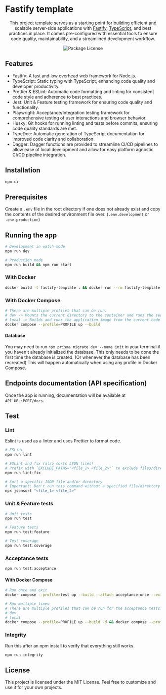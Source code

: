 # Fastify template

<p align="center">This project template serves as a starting point for building efficient and scalable server-side applications with <a href="https://fastify.dev/" target="_blank">Fastify</a>, <a href="https://www.typescriptlang.org/" target="_blank">TypeScript</a>, and best practices in place. It comes pre-configured with essential tools to ensure code quality, maintainability, and a streamlined development workflow.</p>
<p align="center">
<img src="https://img.shields.io/github/license/stijnklomp/fastify-template?style=flat" alt="Package License" />
</p>

## Features

- Fastify: A fast and low overhead web framework for Node.js.
- TypeScript: Static typing with TypeScript, enhancing code quality and developer productivity.
- Prettier & ESLint: Automatic code formatting and linting for consistent code style and adherence to best practices.
- Jest: Unit & Feature testing framework for ensuring code quality and functionality.
- Playwright: Acceptance/Integration testing framework for comprehensive testing of user interactions and browser behavior.
- Husky: Git hooks for running linting and tests before commits, ensuring code quality standards are met.
- TypeDoc: Automatic generation of TypeScript documentation for improved code clarity and collaboration.
- Dagger: Dagger functions are provided to streamline CI/CD pipelines to allow ease of local development and allow for easy platform agnostic CI/CD pipeline integration.

## Installation

```sh
npm ci
```

## Prerequisites

Create a `.env` file in the root directory if one does not already exist and copy the contents of the desired environment file over. (`.env.development` or `.env.production`)

## Running the app

```sh
# Development in watch mode
npm run dev

# Production mode
npm run build && npm run start
```

### With Docker

```sh
docker build -t fastify-template . && docker run --rm fastify-template
```

### With Docker Compose

```sh
# There are multiple profiles that can be run:
# dev -> Mounts the current directory to the container and runs the service in watch mode
# local -> Builds and runs the application image from the current code
docker compose --profile=PROFILE up --build
```

#### Database

You may need to run `npx prisma migrate dev --name init` in your terminal if you haven't already initialized the database. This only needs to be done the first time the database is created. (Or whenever the database has been recreated) This will happen automatically when using any profile in Docker Compose.

## Endpoints documentation (API specification)

Once the app is running, documentation will be available at `API_URL:PORT/docs`.

## Test

### Lint

Eslint is used as a linter and uses Prettier to format code.

```sh
# ESLint
npm run lint

# ESLint and fix (also sorts JSON files)
# Prefix with `EXCLUDE_PATHS="<file_1> <file_2>"` to exclude files/directories (using GLOB pattern)
npm run lint:fix

# Sort a specific JSON file and/or directory
# Important: Don't run this command without a specified file/directory (using GLOB pattern)
npx jsonsort "<file_1> <file_2>"
```

### Unit & Feature tests

```sh
# Unit tests
npm run test

# Feature tests
npm run test:feature

# Test coverage
npm run test:coverage
```

### Acceptance tests

```sh
npm run test:acceptance
```

#### With Docker Compose

```sh
# Run once and exit
docker compose --profile=test up --build --attach acceptance-once --exit-code-from acceptance-once

# Run multiple times
# There are multiple profiles that can be run for the acceptance tests:
# dev
# local
docker compose --profile=PROFILE up --build -d && docker compose --profile=PROFILE exec -ti dev sh -c "npm run test:acceptance"
```

### Integrity

Run this after an npm install to verify that everything still works.

```sh
npm run integrity
```

## License

This project is licensed under the MIT License. Feel free to customize and use it for your own projects.